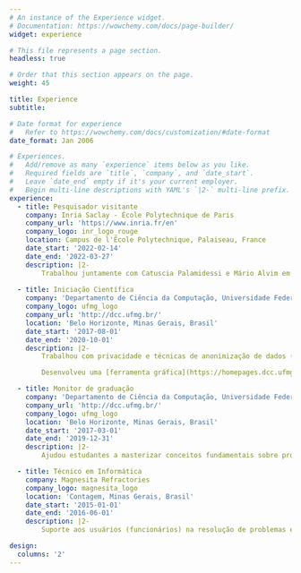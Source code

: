 ```yaml
---
# An instance of the Experience widget.
# Documentation: https://wowchemy.com/docs/page-builder/
widget: experience

# This file represents a page section.
headless: true

# Order that this section appears on the page.
weight: 45

title: Experience
subtitle:

# Date format for experience
#   Refer to https://wowchemy.com/docs/customization/#date-format
date_format: Jan 2006

# Experiences.
#   Add/remove as many `experience` items below as you like.
#   Required fields are `title`, `company`, and `date_start`.
#   Leave `date_end` empty if it's your current employer.
#   Begin multi-line descriptions with YAML's `|2-` multi-line prefix.
experience:
  - title: Pesquisador visitante
    company: Inria Saclay - École Polytechnique de Paris
    company_url: 'https://www.inria.fr/en'
    company_logo: inr_logo_rouge
    location: Campus de l'École Polytechnique, Palaiseau, France
    date_start: '2022-02-14'
    date_end: '2022-03-27'
    description: |2-
        Trabalhou juntamente com Catuscia Palamidessi e Mário Alvim em modelos de privacidade utilizando Fluxo de Informação Quantitativo (QIF) para quantificar a vulnerabilidade de sistemas que utilizam privacidade diferencial e *shuffling* como métodos de proteção à privacidade.
  
  - title: Iniciação Científica
    company: 'Departamento de Ciência da Computação, Universidade Federal de Minas Gerais'
    company_logo: ufmg_logo
    company_url: 'http://dcc.ufmg.br/'
    location: 'Belo Horizonte, Minas Gerais, Brasil'
    date_start: '2017-08-01'
    date_end: '2020-10-01'
    description: |2-
        Trabalhou com privacidade e técnicas de anonimização de dados (e.g., privacidade diferencial) utilizadas na divulgação de bases de dados públicas, tendo como objetivo balancear os níveis de utilidade e privacidade da informação.

        Desenvolveu uma [ferramenta gráfica](https://homepages.dcc.ufmg.br/~ramon.gonze/qif-graphics) didática para visualizar, de forma geométrica, o comportamento de vazamento de canais (sistemas computacionais) a medida que a informação muda.

  - title: Monitor de graduação
    company: 'Departamento de Ciência da Computação, Universidade Federal de Minas Gerais'
    company_url: 'http://dcc.ufmg.br/'
    company_logo: ufmg_logo
    location: 'Belo Horizonte, Minas Gerais, Brasil'
    date_start: '2017-03-01'
    date_end: '2019-12-31'
    description: |2-
        Ajudou estudantes a masterizar conceitos fundamentais sobre programação. Preparou materiais para e lecionou aulas em tópicos selecionados, como circuitos digitais, estruturas básicas de linguagens de programação e algoritmos simples.

  - title: Técnico em Informática
    company: Magnesita Refractories
    company_logo: magnesita_logo
    location: 'Contagem, Minas Gerais, Brasil'
    date_start: '2015-01-01'
    date_end: '2016-06-01'
    description: |2-
        Suporte aos usuários (funcionários) na resolução de problemas envolvendo sistemas operacionais, softwares, hardware, problemas de rede e outros. O suporte foi feito por telefone, e-mails e acessos remotos.

design:
  columns: '2'
---
```

